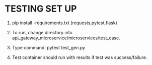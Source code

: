 # TESTING SET UP

1. pip install -requirements.txt (requests,pytest,flask)

2. To run, change directory into api_gateway_microservice/microservices/test_case.

3. Type command: pytest test_gen.py

4. Test container should run with results if test was success/failure.
  
